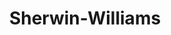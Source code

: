---
title: "Sherwin-Williams"
url: /portland/sherwin-williams-southeast-woodstock-boulevard/
shop: Farben
---